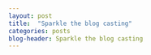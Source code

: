 ```yaml
---
layout: post
title:  "Sparkle the blog casting"
categories: posts
blog-header: Sparkle the blog casting
---
```



